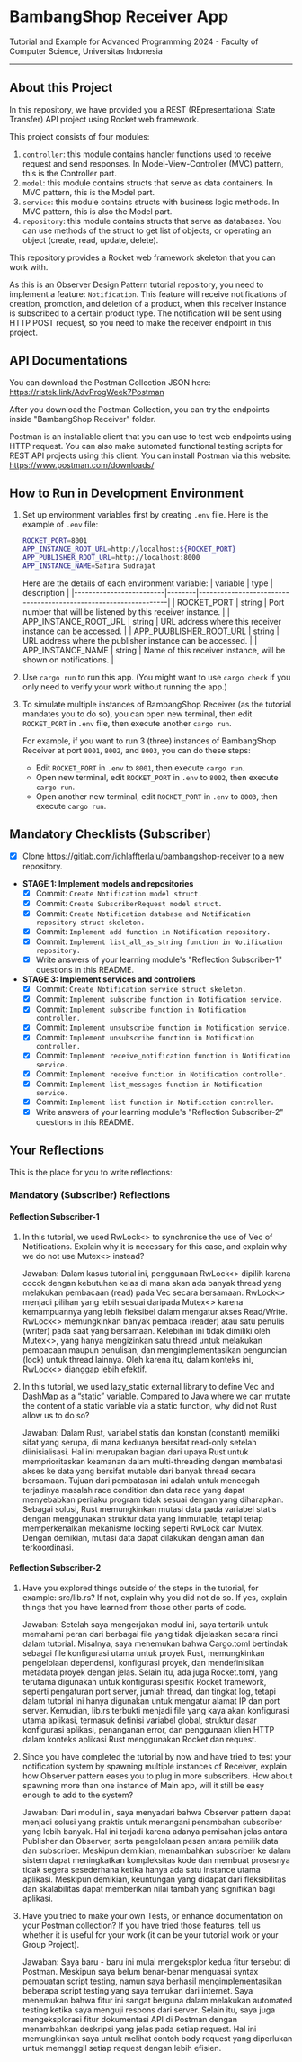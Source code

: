 # BambangShop Receiver App
Tutorial and Example for Advanced Programming 2024 - Faculty of Computer Science, Universitas Indonesia

---

## About this Project
In this repository, we have provided you a REST (REpresentational State Transfer) API project using Rocket web framework.

This project consists of four modules:
1.  `controller`: this module contains handler functions used to receive request and send responses.
    In Model-View-Controller (MVC) pattern, this is the Controller part.
2.  `model`: this module contains structs that serve as data containers.
    In MVC pattern, this is the Model part.
3.  `service`: this module contains structs with business logic methods.
    In MVC pattern, this is also the Model part.
4.  `repository`: this module contains structs that serve as databases.
    You can use methods of the struct to get list of objects, or operating an object (create, read, update, delete).

This repository provides a Rocket web framework skeleton that you can work with.

As this is an Observer Design Pattern tutorial repository, you need to implement a feature: `Notification`.
This feature will receive notifications of creation, promotion, and deletion of a product, when this receiver instance is subscribed to a certain product type.
The notification will be sent using HTTP POST request, so you need to make the receiver endpoint in this project.

## API Documentations

You can download the Postman Collection JSON here: https://ristek.link/AdvProgWeek7Postman

After you download the Postman Collection, you can try the endpoints inside "BambangShop Receiver" folder.

Postman is an installable client that you can use to test web endpoints using HTTP request.
You can also make automated functional testing scripts for REST API projects using this client.
You can install Postman via this website: https://www.postman.com/downloads/

## How to Run in Development Environment
1.  Set up environment variables first by creating `.env` file.
    Here is the example of `.env` file:
    ```bash
    ROCKET_PORT=8001
    APP_INSTANCE_ROOT_URL=http://localhost:${ROCKET_PORT}
    APP_PUBLISHER_ROOT_URL=http://localhost:8000
    APP_INSTANCE_NAME=Safira Sudrajat
    ```
    Here are the details of each environment variable:
    | variable                | type   | description                                                     |
    |-------------------------|--------|-----------------------------------------------------------------|
    | ROCKET_PORT             | string | Port number that will be listened by this receiver instance.    |
    | APP_INSTANCE_ROOT_URL   | string | URL address where this receiver instance can be accessed.       |
    | APP_PUUBLISHER_ROOT_URL | string | URL address where the publisher instance can be accessed.       |
    | APP_INSTANCE_NAME       | string | Name of this receiver instance, will be shown on notifications. |
2.  Use `cargo run` to run this app.
    (You might want to use `cargo check` if you only need to verify your work without running the app.)
3.  To simulate multiple instances of BambangShop Receiver (as the tutorial mandates you to do so),
    you can open new terminal, then edit `ROCKET_PORT` in `.env` file, then execute another `cargo run`.

    For example, if you want to run 3 (three) instances of BambangShop Receiver at port `8001`, `8002`, and `8003`, you can do these steps:
    -   Edit `ROCKET_PORT` in `.env` to `8001`, then execute `cargo run`.
    -   Open new terminal, edit `ROCKET_PORT` in `.env` to `8002`, then execute `cargo run`.
    -   Open another new terminal, edit `ROCKET_PORT` in `.env` to `8003`, then execute `cargo run`.

## Mandatory Checklists (Subscriber)
-   [x] Clone https://gitlab.com/ichlaffterlalu/bambangshop-receiver to a new repository.
-   **STAGE 1: Implement models and repositories**
    -   [x] Commit: `Create Notification model struct.`
    -   [x] Commit: `Create SubscriberRequest model struct.`
    -   [x] Commit: `Create Notification database and Notification repository struct skeleton.`
    -   [x] Commit: `Implement add function in Notification repository.`
    -   [x] Commit: `Implement list_all_as_string function in Notification repository.`
    -   [x] Write answers of your learning module's "Reflection Subscriber-1" questions in this README.
-   **STAGE 3: Implement services and controllers**
    -   [x] Commit: `Create Notification service struct skeleton.`
    -   [x] Commit: `Implement subscribe function in Notification service.`
    -   [x] Commit: `Implement subscribe function in Notification controller.`
    -   [x] Commit: `Implement unsubscribe function in Notification service.`
    -   [x] Commit: `Implement unsubscribe function in Notification controller.`
    -   [x] Commit: `Implement receive_notification function in Notification service.`
    -   [x] Commit: `Implement receive function in Notification controller.`
    -   [x] Commit: `Implement list_messages function in Notification service.`
    -   [x] Commit: `Implement list function in Notification controller.`
    -   [x] Write answers of your learning module's "Reflection Subscriber-2" questions in this README.

## Your Reflections
This is the place for you to write reflections:

### Mandatory (Subscriber) Reflections

#### Reflection Subscriber-1
1. In this tutorial, we used RwLock<> to synchronise the use of Vec of Notifications. Explain why it is necessary for 
this case, and explain why we do not use Mutex<> instead?

    Jawaban: Dalam kasus tutorial ini, penggunaan RwLock<> dipilih karena cocok dengan kebutuhan kelas di mana akan ada banyak 
thread yang melakukan pembacaan (read) pada Vec secara bersamaan. RwLock<> menjadi pilihan yang lebih sesuai daripada Mutex<> 
karena kemampuannya yang lebih fleksibel dalam mengatur akses Read/Write. RwLock<> memungkinkan banyak pembaca (reader) 
atau satu penulis (writer) pada saat yang bersamaan. Kelebihan ini tidak dimiliki oleh Mutex<>, yang hanya mengizinkan 
satu thread untuk melakukan pembacaan maupun penulisan, dan mengimplementasikan penguncian (lock) untuk thread lainnya. 
Oleh karena itu, dalam konteks ini, RwLock<> dianggap lebih efektif.

2. In this tutorial, we used lazy_static external library to define Vec and DashMap as a “static” variable. Compared to 
Java where we can mutate the content of a static variable via a static function, why did not Rust allow us to do so?

    Jawaban: Dalam Rust, variabel statis dan konstan (constant) memiliki sifat yang serupa, di mana keduanya bersifat read-only 
setelah diinisialisasi. Hal ini merupakan bagian dari upaya Rust untuk memprioritaskan keamanan dalam multi-threading dengan 
membatasi akses ke data yang bersifat mutable dari banyak thread secara bersamaan. Tujuan dari pembatasan ini adalah untuk 
mencegah terjadinya masalah race condition dan data race yang dapat menyebabkan perilaku program tidak sesuai dengan yang 
diharapkan. Sebagai solusi, Rust memungkinkan mutasi data pada variabel statis dengan menggunakan struktur data yang immutable, 
tetapi tetap memperkenalkan mekanisme locking seperti RwLock dan Mutex. Dengan demikian, mutasi data dapat dilakukan dengan 
aman dan terkoordinasi.

#### Reflection Subscriber-2
1. Have you explored things outside of the steps in the tutorial, for example: src/lib.rs? If not, explain why you did 
not do so. If yes, explain things that you have learned from those other parts of code.

    Jawaban: Setelah saya mengerjakan modul ini, saya tertarik untuk memahami peran dari berbagai file yang tidak dijelaskan 
secara rinci dalam tutorial. Misalnya, saya menemukan bahwa Cargo.toml bertindak sebagai file konfigurasi utama untuk 
proyek Rust, memungkinkan pengelolaan dependensi, konfigurasi proyek, dan mendefinisikan metadata proyek dengan jelas. 
Selain itu, ada juga Rocket.toml, yang terutama digunakan untuk konfigurasi spesifik Rocket framework, seperti pengaturan 
port server, jumlah thread, dan tingkat log, tetapi dalam tutorial ini hanya digunakan untuk mengatur alamat IP dan port server. 
Kemudian, lib.rs terbukti menjadi file yang kaya akan konfigurasi utama aplikasi, termasuk definisi variabel global, 
struktur dasar konfigurasi aplikasi, penanganan error, dan penggunaan klien HTTP dalam konteks aplikasi Rust menggunakan 
Rocket dan request.

2. Since you have completed the tutorial by now and have tried to test your notification system by spawning multiple 
instances of Receiver, explain how Observer pattern eases you to plug in more subscribers. How about spawning more than 
one instance of Main app, will it still be easy enough to add to the system?

    Jawaban: Dari modul ini, saya menyadari bahwa Observer pattern dapat menjadi solusi yang praktis untuk menangani penambahan 
subscriber yang lebih banyak. Hal ini terjadi karena adanya pemisahan jelas antara Publisher dan Observer, serta pengelolaan 
pesan antara pemilik data dan subscriber. Meskipun demikian, menambahkan subscriber ke dalam sistem dapat meningkatkan 
kompleksitas kode dan membuat prosesnya tidak segera sesederhana ketika hanya ada satu instance utama aplikasi. Meskipun 
demikian, keuntungan yang didapat dari fleksibilitas dan skalabilitas dapat memberikan nilai tambah yang signifikan bagi aplikasi.

3. Have you tried to make your own Tests, or enhance documentation on your Postman collection? If you have tried those features, 
tell us whether it is useful for your work (it can be your tutorial work or your Group Project).

    Jawaban: Saya baru - baru ini mulai mengeksplor kedua fitur tersebut di Postman. Meskipun saya belum benar-benar menguasai 
syntax pembuatan script testing, namun saya berhasil mengimplementasikan beberapa script testing yang saya temukan dari internet. 
Saya menemukan bahwa fitur ini sangat berguna dalam melakukan automated testing ketika saya menguji respons dari server. 
Selain itu, saya juga mengeksplorasi fitur dokumentasi API di Postman dengan menambahkan deskripsi yang jelas pada setiap request. 
Hal ini memungkinkan saya untuk melihat contoh body request yang diperlukan untuk memanggil setiap request dengan lebih efisien.
